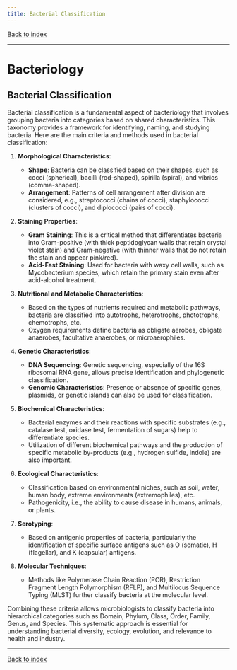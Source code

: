 ```yaml
---
title: Bacterial Classification
---
```


[Back to index](index.html)

---
# Bacteriology
## Bacterial Classification

Bacterial classification is a fundamental aspect of bacteriology that involves grouping bacteria into categories based on shared characteristics. This taxonomy provides a framework for identifying, naming, and studying bacteria. Here are the main criteria and methods used in bacterial classification:

1. **Morphological Characteristics**:
   - **Shape**: Bacteria can be classified based on their shapes, such as cocci (spherical), bacilli (rod-shaped), spirilla (spiral), and vibrios (comma-shaped).
   - **Arrangement**: Patterns of cell arrangement after division are considered, e.g., streptococci (chains of cocci), staphylococci (clusters of cocci), and diplococci (pairs of cocci).

2. **Staining Properties**:
   - **Gram Staining**: This is a critical method that differentiates bacteria into Gram-positive (with thick peptidoglycan walls that retain crystal violet stain) and Gram-negative (with thinner walls that do not retain the stain and appear pink/red).
   - **Acid-Fast Staining**: Used for bacteria with waxy cell walls, such as Mycobacterium species, which retain the primary stain even after acid-alcohol treatment.

3. **Nutritional and Metabolic Characteristics**:
   - Based on the types of nutrients required and metabolic pathways, bacteria are classified into autotrophs, heterotrophs, phototrophs, chemotrophs, etc.
   - Oxygen requirements define bacteria as obligate aerobes, obligate anaerobes, facultative anaerobes, or microaerophiles.

4. **Genetic Characteristics**:
   - **DNA Sequencing**: Genetic sequencing, especially of the 16S ribosomal RNA gene, allows precise identification and phylogenetic classification.
   - **Genomic Characteristics**: Presence or absence of specific genes, plasmids, or genetic islands can also be used for classification.

5. **Biochemical Characteristics**:
   - Bacterial enzymes and their reactions with specific substrates (e.g., catalase test, oxidase test, fermentation of sugars) help to differentiate species.
   - Utilization of different biochemical pathways and the production of specific metabolic by-products (e.g., hydrogen sulfide, indole) are also important.

6. **Ecological Characteristics**:
   - Classification based on environmental niches, such as soil, water, human body, extreme environments (extremophiles), etc.
   - Pathogenicity, i.e., the ability to cause disease in humans, animals, or plants.

7. **Serotyping**:
   - Based on antigenic properties of bacteria, particularly the identification of specific surface antigens such as O (somatic), H (flagellar), and K (capsular) antigens.

8. **Molecular Techniques**:
   - Methods like Polymerase Chain Reaction (PCR), Restriction Fragment Length Polymorphism (RFLP), and Multilocus Sequence Typing (MLST) further classify bacteria at the molecular level.

Combining these criteria allows microbiologists to classify bacteria into hierarchical categories such as Domain, Phylum, Class, Order, Family, Genus, and Species. This systematic approach is essential for understanding bacterial diversity, ecology, evolution, and relevance to health and industry.

---
[Back to index](index.html)
